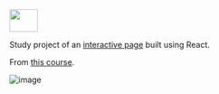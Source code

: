 <img width="50px" height="40px" src="https://cdn.jsdelivr.net/gh/devicons/devicon/icons/react/react-original.svg" />

Study project of an [interactive page](https://deboradeotti.github.io/meme-generator/) built using React.

From [this course](https://www.youtube.com/watch?v=bMknfKXIFA8).

![image](https://github.com/deboradeotti/meme-generator/assets/81835864/3e6c9288-3ab3-462e-b66c-534e557ec594)
